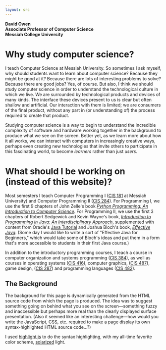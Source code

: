 ```yaml
---
layout: src
---
```


**David Owen**  
**Associate Professor of Computer Science**  
**Messiah College University**  


# Why study computer science?

I teach Computer Science at Messiah University.  So sometimes I ask
myself, why should students want to learn about computer science?
Because they might be good at it?  Because there are lots of
interesting problems to solve?  Because there are good jobs?  Yes,
of course.  But also, I think we should study computer science
in order to understand the technological culture in which we live.
We are surrounded by technological products and devices of many
kinds.  The interface these devices present to us is clear but often
shallow and artificial.  Our interaction
with them is limited; we are consumers of the final
product, without any part in (or understanding of) the process
required to create that product.

Studying computer science is a way to begin
to understand the incredible complexity of software and hardware
working together in the background to produce what we see on the
screen.  Better yet, as we learn more about how it all works, we
can interact with computers in increasingly creative ways,
perhaps even creating new technologies that invite others to
participate in this fascinating world, to become *learners* rather
than just *users*.  <!-- blog link? -->


# What should I be working on (instead of this website)?

Most semesters I teach Computer Programming I
([CIS 181](https://banner.messiah.edu:5000/BANR/mc_bwckctlg.P_EnterCatalog?subject=CIS&course=181) at Messiah University) and Computer Programming II
([CIS 284](https://banner.messiah.edu:5000/BANR/mc_bwckctlg.P_EnterCatalog?subject=CIS&course=284)).
For Programming I, we use the first 9 chapters of John Zelle's book
[*Python Programming:  An Introduction to Computer Science*](http://mcsp.wartburg.edu/zelle/python/).
For Programming II, we use the first 3 chapters of Robert Sedgewick
and Kevin Wayne's book, [*Introduction to Programming in Java:
An Interdisciplinary Approach*](http://introcs.cs.princeton.edu/java/home/),
supplemented with content from Oracle's
[Java Tutorial](https://docs.oracle.com/javase/tutorial/)
and Joshua Bloch's book,
[*Effective Java*](https://www.pearsonhighered.com/program/Bloch-Effective-Java-2nd-Edition/PGM310651.html).
(Some day I would like to write a sort of
"Effective Java for Beginners," which would take some of Bloch's
ideas and put them in a form that's more accessible to students
in their first Java course.)

In addition to the introductory programming courses, I teach a
course in computer organization and systems programming
([CIS 384](https://banner.messiah.edu:5000/BANR/mc_bwckctlg.P_EnterCatalog?subject=CIS&course=384)),
as well as courses in operating systems
([CIS 416](https://banner.messiah.edu:5000/BANR/mc_bwckctlg.P_EnterCatalog?subject=CIS&course=416)),
computer graphics,
([CIS 487](https://banner.messiah.edu:5000/BANR/mc_bwckctlg.P_EnterCatalog?subject=CIS&course=487)),
game design,
([CIS 287](https://banner.messiah.edu:5000/BANR/mc_bwckctlg.P_EnterCatalog?subject=CIS&course=287))
and programming languages
([CIS 482](https://banner.messiah.edu:5000/BANR/mc_bwckctlg.P_EnterCatalog?subject=CIS&course=482)).


## The Background

The background for this page is dynamically generated from the
HTML source code from which the page is produced.  <!-- Like [this
strange picture](profound_selfie.md), it's supposed --> The idea
was to suggest something
going on behind what you see on the screen—something fuzzy and inaccessible
but perhaps more real than the clearly displayed surface
presentation.  (Also it seemed like an interesting challenge—how
would you write the JavaScript, CSS, etc. required to make a page
display its own syntax-highlighted HTML source code...?)

I used [highlight.js](https://highlightjs.org/)
to do the syntax highlighting, with my all-time favorite color
scheme, [solarized](https://ethanschoonover.com/solarized) light.
